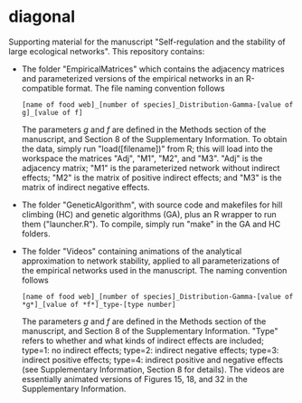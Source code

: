 # diagonal

Supporting material for the manuscript "Self-regulation and the stability of large ecological networks". This repository contains:

* The folder "EmpiricalMatrices" which contains the adjacency matrices and parameterized versions of the empirical networks in an R-compatible format. The file naming convention follows
 
  `[name of food web]_[number of species]_Distribution-Gamma-[value of g]_[value of f]`

  The parameters *g* and *f* are defined in the Methods section of the manuscript, and Section 8 of the Supplementary Information. To obtain the data, simply run "load([filename])" from R; this will load into the workspace the matrices "Adj", "M1", "M2", and "M3". "Adj" is the adjacency matrix; "M1" is the parameterized network without indirect effects; "M2" is the matrix of positive indirect effects; and "M3" is the matrix of indirect negative effects.
* The folder "GeneticAlgorithm", with source code and makefiles for hill climbing (HC) and genetic algorithms (GA), plus an R wrapper to run them ("launcher.R"). To compile, simply run "make" in the GA and HC folders.
* The folder "Videos" containing animations of the analytical approximation to network stability, applied to all parameterizations of the empirical networks used in the manuscript. The naming convention follows

  `[name of food web]_[number of species]_Distribution-Gamma-[value of *g*]_[value of *f*]_type-[type number]`

  The parameters *g* and *f* are defined in the Methods section of the manuscript, and Section 8 of the Supplementary Information. "Type" refers to whether and what kinds of indirect effects are included; type=1: no indirect effects; type=2: indirect negative effects; type=3: indirect positive effects; type=4: indirect positive and negative effects (see Supplementary Information, Section 8 for details). The videos are essentially animated versions of Figures 15, 18, and 32 in the Supplementary Information.
